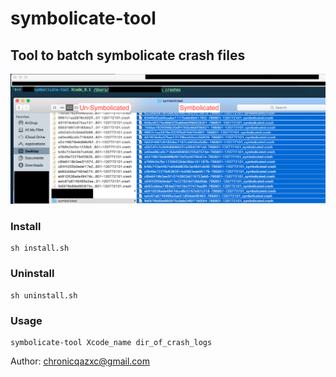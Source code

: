 # symbolicate-tool
## Tool to batch symbolicate crash files

![screenshot](https://github.com/chronicqazxc/symbolicate-tool/blob/master/.screenshot/screenshot.png)

### Install
```shell
sh install.sh
```

### Uninstall
```shell
sh uninstall.sh
```

### Usage
```shell
symbolicate-tool Xcode_name dir_of_crash_logs
```

Author: [chronicqazxc@gmail.com](chronicqazxc@gmail.com)

